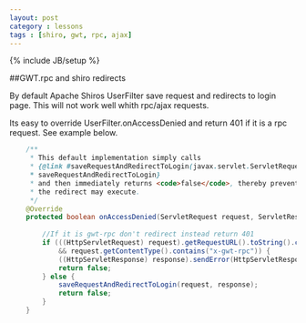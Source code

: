 ```yaml
---
layout: post
category : lessons
tags : [shiro, gwt, rpc, ajax]
---
```

{% include JB/setup %}


##GWT.rpc and shiro redirects

By default Apache Shiros UserFilter save request and redirects to login page. This will not work well whith rpc/ajax requests.

Its easy to override UserFilter.onAccessDenied and return 401 if it is a rpc request. See example below.

```Java	
	/**
 	 * This default implementation simply calls
 	 * {@link #saveRequestAndRedirectToLogin(javax.servlet.ServletRequest, javax.servlet.ServletResponse) 
	 * saveRequestAndRedirectToLogin}
	 * and then immediately returns <code>false</code>, thereby preventing the chain from continuing so 
	 * the redirect may execute.
	 */
	@Override
	protected boolean onAccessDenied(ServletRequest request, ServletResponse response) throws Exception {
	
		//If it is gwt-rpc don't redirect instead return 401
		if (((HttpServletRequest) request).getRequestURL().toString().contains("GWT.rpc") 
			&& request.getContentType().contains("x-gwt-rpc")) {
			((HttpServletResponse) response).sendError(HttpServletResponse.SC_UNAUTHORIZED);
			return false;
		} else {
			saveRequestAndRedirectToLogin(request, response);
			return false;
		}
	}
```
	
